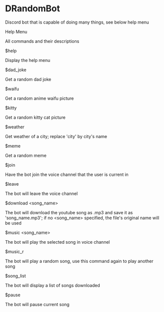 # DRandomBot

Discord bot that is capable of doing many things, see below help menu

Help Menu

All commands and their descriptions

$help

Display the help menu

$dad_joke

Get a random dad joke

$waifu

Get a random anime waifu picture

$kitty

Get a random kitty cat picture

$weather <city>
  
Get weather of a city; replace 'city' by city's name
  
$meme
  
Get a random meme
  
$join
  
Have the bot join the voice channel that the user is current in
  
$leave
  
The bot will leave the voice channel
  
$download <url> <song_name>
  
The bot will download the youtube song as .mp3 and save it as 'song_name.mp3'; if no <song_name> specified, the file's original name will be used
  
$music <song_name>
  
The bot will play the selected song in voice channel
  
$music_r
  
The bot will play a random song, use this command again to play another song
  
$song_list
  
The bot will display a list of songs downloaded
  
$pause
  
The bot will pause current song
